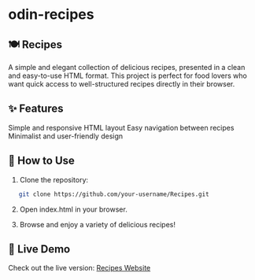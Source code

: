 # odin-recipes
## 🍽️ Recipes
A simple and elegant collection of delicious recipes, presented in a clean and easy-to-use HTML format. This project is perfect for food lovers who want quick access to well-structured recipes directly in their browser.

## ✨ Features
Simple and responsive HTML layout
Easy navigation between recipes
Minimalist and user-friendly design

## 📌 How to Use
1. Clone the repository:
```bash
   git clone https://github.com/your-username/Recipes.git
```
2. Open index.html in your browser.

3. Browse and enjoy a variety of delicious recipes!

## 🚀 Live Demo  
Check out the live version: [Recipes Website](https://rhuanl126.github.io/odin-recipes/)
